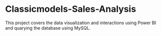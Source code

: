 # Classicmodels-Sales-Analysis

This project covers the data visualization and interactions using Power BI and quarying the database using MySQL.
